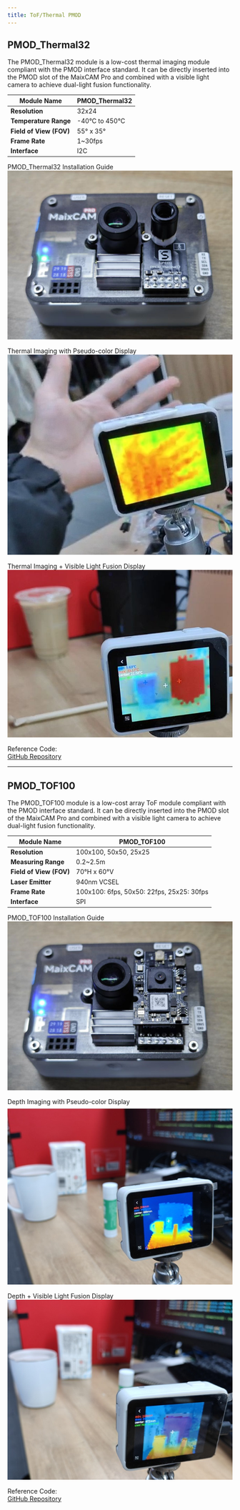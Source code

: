 ```yaml
---
title: ToF/Thermal PMOD
---
```


## PMOD_Thermal32

The PMOD_Thermal32 module is a low-cost thermal imaging module compliant with the PMOD interface standard. It can be directly inserted into the PMOD slot of the MaixCAM Pro and combined with a visible light camera to achieve dual-light fusion functionality.

| **Module Name** | PMOD_Thermal32      |
|------------------|---------------------|
| **Resolution**   | 32x24              |
| **Temperature Range** | -40°C to 450°C  |
| **Field of View (FOV)** | 55° x 35°     |
| **Frame Rate**   | 1~30fps            |
| **Interface**    | I2C                |

PMOD_Thermal32 Installation Guide  
![PMOD_Thermal32 Installation](../../assets/maixcam/pmod_thermal32.jpg)

Thermal Imaging with Pseudo-color Display  
![Pseudo-color Thermal Imaging](../../assets/maixcam/th32_1.jpg)

Thermal Imaging + Visible Light Fusion Display  
![Thermal + Visible Light Fusion](../../assets/maixcam/th32_2.jpg)

Reference Code:  
[GitHub Repository](https://github.com/sipeed/MaixPy/tree/main/examples/ext_dev/sensors/thermography_mlx90640)

---

## PMOD_TOF100

The PMOD_TOF100 module is a low-cost array ToF module compliant with the PMOD interface standard. It can be directly inserted into the PMOD slot of the MaixCAM Pro and combined with a visible light camera to achieve dual-light fusion functionality.

| **Module Name** | PMOD_TOF100         |
|------------------|---------------------|
| **Resolution**   | 100x100, 50x50, 25x25 |
| **Measuring Range** | 0.2~2.5m         |
| **Field of View (FOV)** | 70°H x 60°V   |
| **Laser Emitter** | 940nm VCSEL       |
| **Frame Rate**    | 100x100: 6fps, 50x50: 22fps, 25x25: 30fps |
| **Interface**     | SPI                |

PMOD_TOF100 Installation Guide  
![PMOD_TOF100 Installation](../../assets/maixcam/pmod_tof100.jpg)

Depth Imaging with Pseudo-color Display  
![Pseudo-color Depth Imaging](../../assets/maixcam/tof100_1.jpg)

Depth + Visible Light Fusion Display  
![Depth + Visible Light Fusion](../../assets/maixcam/tof100_2.jpg)

Reference Code:  
[GitHub Repository](https://github.com/sipeed/MaixPy/tree/main/examples/ext_dev/sensors/tof_opns303x)
